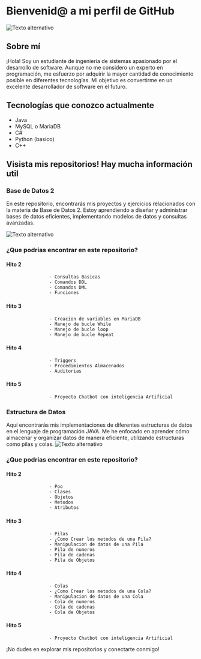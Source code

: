 # Bienvenid@ a mi perfil de GitHub


![Texto alternativo](https://media.giphy.com/media/bGgsc5mWoryfgKBx1u/giphy.gif)


## Sobre mí

¡Hola! Soy un estudiante de ingeniería de sistemas apasionado por el desarrollo de software. Aunque no me considero un experto en programación, me esfuerzo por adquirir la mayor cantidad de conocimiento posible en diferentes tecnologías. Mi objetivo es convertirme en un excelente desarrollador de software en el futuro.

## Tecnologías que conozco actualmente

- Java
- MySQL o MariaDB
- C#
- Python (basico)
- C++

## Visista mis repositorios! Hay mucha información util

### Base de Datos 2

En este repositorio, encontrarás mis proyectos y ejercicios relacionados con la materia de Base de Datos 2. Estoy aprendiendo a diseñar y administrar bases de datos eficientes, implementando modelos de datos y consultas avanzadas.


![Texto alternativo](https://media.giphy.com/media/kPrlykW2TpVU4HWx2O/giphy.gif)
###       ¿Que podrias encontrar en este repositorio?
####             Hito 2
                    - Consultas Basicas
                    - Comandos DDL 
                    - Comandos DML
                    - Funciones
####             Hito 3
                    - Creacion de variables en MariaDB
                    - Manejo de bucle While
                    - Manejo de bucle loop
                    - Manejo de bucle Repeat
####             Hito 4
                    - Triggers
                    - Procedimientos Almacenados
                    - Auditorias
####             Hito 5
                    - Proyecto Chatbot con inteligencia Artificial
### Estructura de Datos

Aquí encontrarás mis implementaciones de diferentes estructuras de datos en el lenguaje de programación JAVA. Me he enfocado en aprender cómo almacenar y organizar datos de manera eficiente, utilizando estructuras como pilas y colas.
![Texto alternativo](https://media.giphy.com/media/AHcEGB5nuIALBqKWjp/giphy.gif)
###       ¿Que podrias encontrar en este repositorio?
####             Hito 2
                    - Poo
                    - Clases
                    - Objetos
                    - Metodos
                    - Atributos
####             Hito 3
                    - Pilas
                    - ¿Como Crear los metodos de una Pila?
                    - Manipulacion de datos de una Pila
                    - Pila de numeros
                    - Pila de cadenas
                    - Pila de Objetos
####             Hito 4
                    - Colas
                    - ¿Como Crear los metodos de una Cola?
                    - Manipulacion de datos de una Cola
                    - Cola de numeros
                    - Cola de cadenas
                    - Cola de Objetos
####             Hito 5
                    - Proyecto Chatbot con inteligencia Artificial


¡No dudes en explorar mis repositorios y conectarte conmigo!
